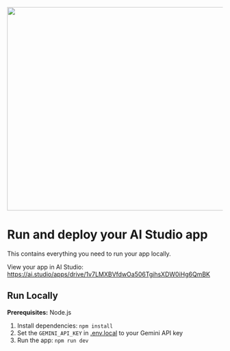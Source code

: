 <div align="center">
<img width="1200" height="475" alt="GHBanner" src="https://www.canva.com/design/DAGzpyYzpVM/hXjcoFojhZIxoaBZaTFVqQ/view" />
</div>

# Run and deploy your AI Studio app

This contains everything you need to run your app locally.

View your app in AI Studio: https://ai.studio/apps/drive/1v7LMXBVfdwOa506TgihsXDW0iHg6QmBK

## Run Locally

**Prerequisites:**  Node.js


1. Install dependencies:
   `npm install`
2. Set the `GEMINI_API_KEY` in [.env.local](.env.local) to your Gemini API key
3. Run the app:
   `npm run dev`

